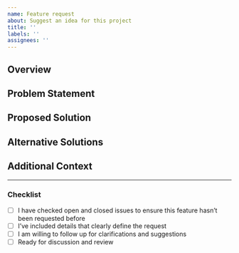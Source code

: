 ```yaml
---
name: Feature request
about: Suggest an idea for this project
title: ''
labels: ''
assignees: ''
---
```


## **Overview**
<!-- Briefly summarize the idea or improvement you propose. -->

## **Problem Statement**
<!-- If there’s an existing pain point or missing functionality causing difficulties, describe it here. 
     Including use cases or examples of user frustration helps clarify why this feature is valuable. -->

## **Proposed Solution**
<!-- Describe how you'd like the feature to work, including any relevant details, logic, or acceptance criteria. -->

## **Alternative Solutions**
<!-- List any alternative ideas, partial workarounds, or different approaches you’ve considered. -->

## **Additional Context**
<!-- Include any extra information, diagrams, or screenshots that can help illustrate the feature request. -->

---

### **Checklist**
- [ ] I have checked open and closed issues to ensure this feature hasn’t been requested before
- [ ] I’ve included details that clearly define the request
- [ ] I am willing to follow up for clarifications and suggestions
- [ ] Ready for discussion and review